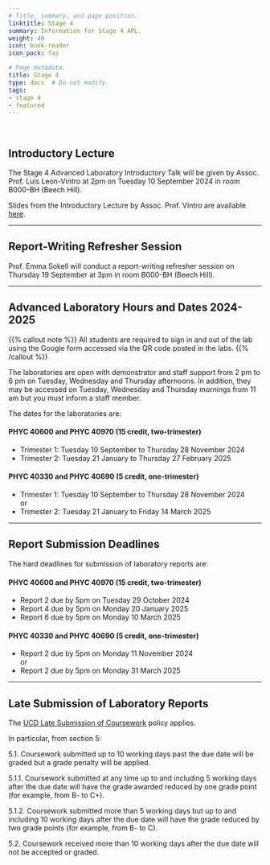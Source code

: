 ```yaml
---
# Title, summary, and page position.
linktitle: Stage 4
summary: Information for Stage 4 APL.
weight: 40
icon: book-reader
icon_pack: fas

# Page metadata.
title: Stage 4
type: docs  # Do not modify.
tags:
- stage 4
- featured
---
```


<br/>

## Introductory Lecture

The Stage 4 Advanced Laboratory Introductory Talk will be given by
Assoc. Prof. Luis Leon-Vintro at 2pm on Tuesday 10 September 2024 in
room B000-BH (Beech Hill). 

Slides from the Introductory Lecture by Assoc. Prof. Vintro are available [here](http://physicslabs.ucd.ie/~apl/labs_master/docs/2024/S4Intro/Stage4_Introduction_2425.pdf).

---

## Report-Writing Refresher Session

Prof. Emma Sokell will conduct a report-writing refresher session on
Thursday 19 September at 3pm in room B000-BH (Beech Hill). 

---

## Advanced Laboratory Hours and Dates 2024-2025

{{% callout note %}} All students are required to sign in and out of the lab
using the Google form accessed via the QR code posted in the labs.
{{% /callout %}}


The laboratories are open with demonstrator and staff support from 2 pm
to 6 pm on Tuesday, Wednesday and Thursday afternoons.  In addition,
they may be accessed on Tuesday, Wednesday and Thursday mornings from 11 am but
you must inform a staff member.


The dates for the laboratories are:

#### PHYC 40600 and PHYC 40970 (15 credit, two-trimester)
* Trimester 1:  Tuesday 10 September to Thursday 28 November 2024
* Trimester 2:  Tuesday 21 January to Thursday 27 February 2025

#### PHYC 40330 and PHYC 40690 (5 credit, one-trimester)
* Trimester 1:  Tuesday 10 September to Thursday 28 November 2024<br>
or
* Trimester 2: Tuesday 21 January to Friday 14 March 2025


---

## Report Submission Deadlines

The hard deadlines for submission of laboratory reports are:

#### PHYC 40600 and PHYC 40970 (15 credit, two-trimester)

* Report 2 due by 5pm on Tuesday 29 October 2024
* Report 4 due by 5pm on Monday 20 January 2025
* Report 6 due by 5pm on Monday 10 March 2025


#### PHYC 40330 and PHYC 40690 (5 credit, one-trimester)
* Report 2 due by 5pm on Monday 11 November 2024 <br>
or
* Report 2 due by 5pm on Monday 31 March 2025

---

## Late Submission of Laboratory Reports

The [UCD Late Submission of Coursework](https://hub.ucd.ie/usis/!W_HU_MENU.P_PUBLISH?p_tag=GD-DOCLAND&ID=137) policy applies.

In particular, from section 5:

5.1. Coursework submitted up to 10 working days past the due date will
be graded but a grade penalty will be applied.

5.1.1. Coursework submitted at any time up to and including 5 working
days after the due date will have the grade awarded reduced by one
grade point (for example, from B- to C+).

5.1.2. Coursework submitted more than 5 working days but up to and
including 10 working days after the due date will have the grade
reduced by two grade points (for example, from B- to C).

5.2. Coursework received more than 10 working days after the due date
will not be accepted or graded.











